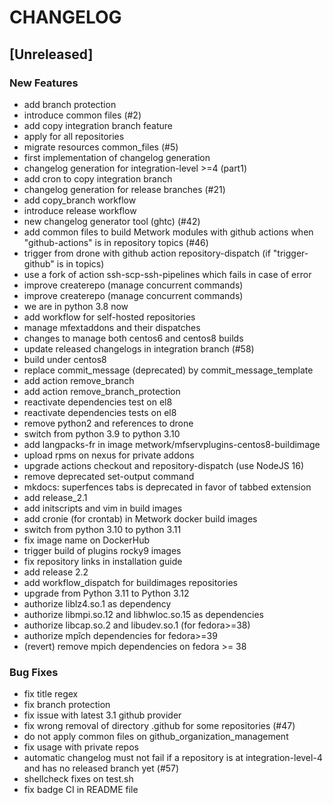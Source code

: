 # CHANGELOG

## [Unreleased]

### New Features

- add branch protection
- introduce common files (#2)
- add copy integration branch feature
- apply for all repositories
- migrate resources common_files (#5)
- first implementation of changelog generation
- changelog generation for integration-level >=4 (part1)
- add cron to copy integration branch 
- changelog generation for release branches (#21)
- add copy_branch workflow
- introduce release workflow
- new changelog generator tool (ghtc) (#42)
- add common files to build Metwork modules with github actions when "github-actions" is in repository topics (#46)
- trigger from drone with github action repository-dispatch (if "trigger-github" is in topics)
- use a fork of action ssh-scp-ssh-pipelines which fails in case of error
- improve createrepo (manage concurrent commands)
- improve createrepo (manage concurrent commands)
- we are in python 3.8 now
- add workflow for self-hosted repositories
- manage mfextaddons and their dispatches
- changes to manage both centos6 and centos8 builds
- update released changelogs in integration branch  (#58)
- build under centos8
- replace commit_message (deprecated) by commit_message_template
- add action remove_branch
- add action remove_branch_protection
- reactivate dependencies test on el8
- reactivate dependencies tests on el8
- remove python2 and references to drone
- switch from python 3.9 to python 3.10
- add langpacks-fr in image metwork/mfservplugins-centos8-buildimage
- upload rpms on nexus for private addons
- upgrade actions checkout and repository-dispatch (use NodeJS 16)
- remove deprecated set-output command
- mkdocs: superfences tabs is deprecated in favor of tabbed extension
- add release_2.1
- add initscripts and vim in build images
- add cronie (for crontab) in Metwork docker build images
- switch from python 3.10 to python 3.11
- fix image name on DockerHub
- trigger build of plugins rocky9 images
- fix repository links in installation guide
- add release 2.2
- add workflow_dispatch for buildimages repositories
- upgrade from Python 3.11 to Python 3.12
- authorize liblz4.so.1 as dependency
- authorize libmpi.so.12 and libhwloc.so.15 as dependencies
- authorize libcap.so.2 and libudev.so.1 (for fedora>=38)
- authorize mpîch dependencies for fedora>=39
- (revert) remove mpich dependencies on fedora >= 38

### Bug Fixes

- fix title regex
- fix branch protection
- fix issue with latest 3.1 github provider
- fix wrong removal of directory .github for some repositories (#47)
- do not apply common files on github_organization_management
- fix usage with private repos
- automatic changelog must not fail if a repository is at integration-level-4 and has no released branch yet (#57)
- shellcheck fixes on test.sh
- fix badge CI in README file



